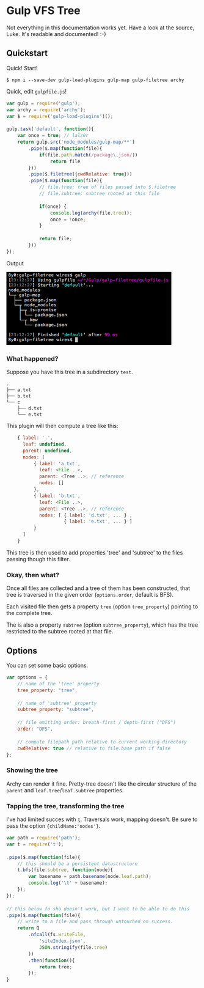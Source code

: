 # Gulp VFS Tree

Not everything in this documentation works yet. Have a look at the source, Luke.
It's readable and documented! :-)

## Quickstart

Quick! Start!

	$ npm i --save-dev gulp-load-plugins gulp-map gulp-filetree archy

Quick, edit `gulpfile.js`!

```js
var gulp = require('gulp');
var archy = require('archy');
var $ = require('gulp-load-plugins')();

gulp.task('default', function(){
	var once = true; // lalz0r
	return gulp.src('node_modules/gulp-map/**')
		.pipe($.map(function(file){
			if(file.path.match(/package\.json/))
				return file
		}))
		.pipe($.filetree({cwdRelative: true}))
		.pipe($.map(function(file){
			// file.tree: tree of files passed into $.filetree
			// file.subtree: subtree rooted at this file

			if(once) {
				console.log(archy(file.tree));
				once = !once;
			}

			return file;
		}))
});
```

Output

![Alt screenshot](screenshot.png)

### What happened?

Suppose you have this tree in a subdirectory `test`.

	.
	├── a.txt
	├── b.txt
	└── c
	    ├── d.txt
	    └── e.txt

This plugin will then compute a tree like this:

```js
	{ label: '.',
	  leaf: undefined,
	  parent: undefined,
	  nodes: [
		  { label: 'a.txt',
		    leaf: <File ..>,
		    parent: <Tree ..>, // reference
		    nodes: []
		  },
		  { label: 'b.txt',
		    leaf: <File ..>,
		    parent: <Tree ..>, // reference
		    nodes: [ { label: 'd.txt', ... } ,
		             { label: 'e.txt', ... } ]
	      }
	  ]
	}
```

This tree is then used to add properties 'tree' and 'subtree' to the files
passing though this filter.

### Okay, then what?

Once all files are collected and a tree of them has been constructed, that
tree is traversed in the given order (`options.order`, default is BFS).

Each visited file then gets a property `tree` (option `tree_property`)
pointing to the complete tree.

The is also a property `subtree` (option `subtree_property`),
which has the tree restricted to the subtree rooted at that file.

## Options

You can set some basic options.

```js
var options = {
	// name of the 'tree' property
	tree_property: "tree",

	// name of 'subtree' property
	subtree_property: "subtree",

	// file emitting order: breath-first / depth-first ("DFS")
	order: "DFS",

	// compute filepath path relative to current working directory
	cwdRelative: true // relative to file.base path if false
};
```

### Showing the tree

Archy can render it fine. Pretty-tree doesn't like the circular structure
of the `parent` and `leaf.tree`/`leaf.subtree` properties.

### Tapping the tree, transforming the tree

I've had limited succes with [`t`](https://github.com/aaronj1335/t-js).
Traversals work, mapping doesn't. Be sure to pass the option
`{childName:'nodes'}`.


```js
var path = require('path');
var t = require('t');

.pipe($.map(function(file){
	// this should be a persistent datastructure
	t.bfs(file.subtree, function(node){
		var basename = path.basename(node.leaf.path);
		console.log('\t' + basename);
	});
});

// this below fo sho doesn't work, but I want to be able to do this
.pipe($.map(function(file){
	// write to a file and pass through untouched on success.
	return Q
		.nfcall(fs.writeFile,
			'siteIndex.json',
			JSON.stringify(file.tree)
		))
		.then(function(){
			return tree;
		});
}
```
